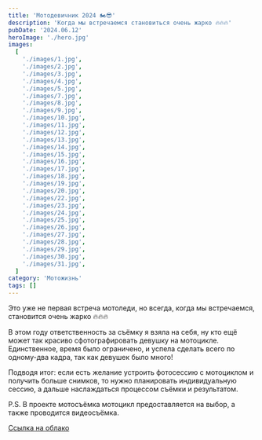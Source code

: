 ```yaml
---
title: 'Мотодевичник 2024 🏍️😎'
description: 'Когда мы встречаемся становиться очень жарко 🔥🔥🔥'
pubDate: '2024.06.12'
heroImage: './hero.jpg'
images:
  [
    './images/1.jpg',
    './images/2.jpg',
    './images/3.jpg',
    './images/4.jpg',
    './images/5.jpg',
    './images/7.jpg',
    './images/8.jpg',
    './images/9.jpg',
    './images/10.jpg',
    './images/11.jpg',
    './images/12.jpg',
    './images/13.jpg',
    './images/14.jpg',
    './images/15.jpg',
    './images/16.jpg',
    './images/17.jpg',
    './images/18.jpg',
    './images/19.jpg',
    './images/20.jpg',
    './images/22.jpg',
    './images/23.jpg',
    './images/24.jpg',
    './images/25.jpg',
    './images/26.jpg',
    './images/27.jpg',
    './images/28.jpg',
    './images/29.jpg',
    './images/30.jpg',
    './images/31.jpg',
  ]
category: 'Мотожизнь'
tags: []
---
```


Это уже не первая встреча мотоледи, но всегда, когда мы встречаемся, становится очень жарко 🔥🔥🔥 

В этом году ответственность за съёмку я взяла на себя, ну кто ещё может так красиво сфотографировать девушку на мотоцикле. Единственное, время было ограничено, и успела сделать всего по одному-два кадра, так как девушек было много!

Подводя итог: если есть желание устроить фотосессию с мотоциклом и получить больше снимков, то нужно планировать индивидуальную сессию, а дальше наслаждаться процессом съёмки и результатом. 

P.S. В проекте мотосъёмка мотоцикл предоставляется на выбор, а также проводится видеосъёмка.

<a target="_blank" class="hover:text-accent" href="https://disk.yandex.ru/d/6HMcRM9xcCU4QQ">Ссылка на облако</a>
